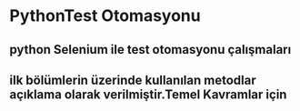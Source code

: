 # PythonTest Otomasyonu
## python Selenium ile test otomasyonu çalışmaları
## ilk bölümlerin üzerinde kullanılan metodlar açıklama olarak verilmiştir.Temel Kavramlar için

